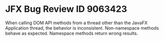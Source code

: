 # JFX Bug Review ID 9063423

When calling DOM API methods from a thread other than the JavaFX Application thread, the behavior is inconsistent.
Non-namespace methods behave as expected.
Namespace methods return wrong results.
